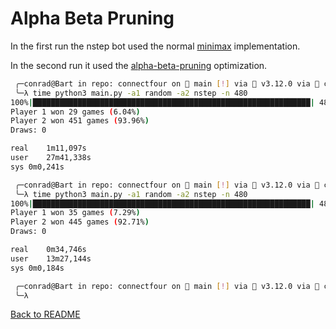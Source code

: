 # Alpha Beta Pruning

In the first run the nstep bot used the normal [minimax](https://en.wikipedia.org/wiki/Minimax) implementation.

In the second run it used the [alpha-beta-pruning](https://en.wikipedia.org/wiki/Alpha%E2%80%93beta_pruning) optimization.

```sh
 ╭─conrad@Bart in repo: connectfour on  main [!] via  v3.12.0 via  connectfour took 3s
 ╰─λ time python3 main.py -a1 random -a2 nstep -n 480
100%|██████████████████████████████████████████████████████████████| 480/480 [01:10<00:00,  6.76it/s]
Player 1 won 29 games (6.04%)
Player 2 won 451 games (93.96%)
Draws: 0

real	1m11,097s
user	27m41,338s
sys	0m0,241s

 ╭─conrad@Bart in repo: connectfour on  main [!] via  v3.12.0 via  connectfour took 1m11s
 ╰─λ time python3 main.py -a1 random -a2 nstep -n 480
100%|██████████████████████████████████████████████████████████████| 480/480 [00:34<00:00, 13.87it/s]
Player 1 won 35 games (7.29%)
Player 2 won 445 games (92.71%)
Draws: 0

real	0m34,746s
user	13m27,144s
sys	0m0,184s

 ╭─conrad@Bart in repo: connectfour on  main [!] via  v3.12.0 via  connectfour took 34s
 ╰─λ
```

<a href="https://github.com/chc0815/connectfour/blob/main/README.md">Back to README</a>

